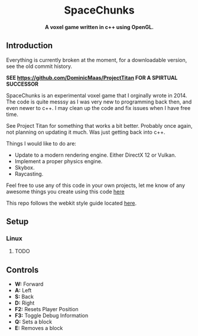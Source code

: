 <h1 align="center">
SpaceChunks
</h1>
 
<h4 align="center">A voxel game written in c++ using OpenGL.</h4>

## Introduction

Everything is currently broken at the moment, for a downloadable version, see the old commit history.

**SEE https://github.com/DominicMaas/ProjectTitan FOR A SPIRTUAL SUCCESSOR**

SpaceChunks is an experimental voxel game that I orginally wrote in 2014. The code is quite messsy as I was very new to programming back then, and even newer to c++. I may clean up the code and fix issues when I have free time.

See Project Titan for something that works a bit better. Probably once again, not planning on updating it much. Was just getting back into c++. 

Things I would like to do are:

- Update to a modern rendering engine. Either DirectX 12 or Vulkan.
- Implement a proper physics engine.
- Skybox.
- Raycasting.

Feel free to use any of this code in your own projects, let me know of any awesome things you create using this code [here](https://twitter.com/dominicjmaas)

This repo follows the webkit style guide located [here](https://webkit.org/code-style-guidelines/).

## Setup

### Linux

1. TODO

## Controls
 
- **W:** Forward
- **A:** Left
- **S:** Back
- **D:** Right
- **F2:** Resets Player Position
- **F3:** Toggle Debug Information
- **Q:** Sets a block
- **E:** Removes a block
